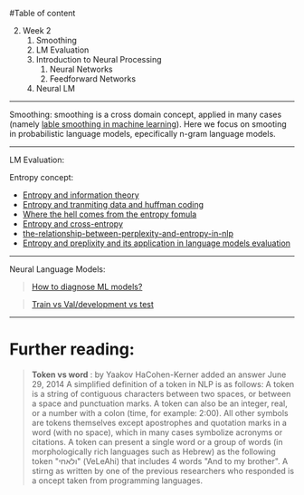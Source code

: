#Table of content

2. Week 2
    1. Smoothing
    2. LM Evaluation
    3. Introduction to Neural Processing
        1. Neural Networks
        2. Feedforward Networks
    4. Neural LM

---------
Smoothing: smoothing is a cross domain concept, applied in many cases (namely [lable smoothing in machine learning](https://www.linkedin.com/pulse/label-smoothing-solving-overfitting-overconfidence-code-sobh-phd)). Here we focus on smooting in probabilistic language models, epecifically n-gram language models.


--------
LM Evaluation:

Entropy concept:

+ [Entropy and information theory](https://www.youtube.com/watch?v=_PG-jJKB_do)
+ [Entropy and tranmiting data and huffman coding](https://www.youtube.com/watch?v=M5c_RFKVkko)
+ [Where the hell comes from the entropy fomula](https://www.youtube.com/watch?v=YtebGVx-Fxw)
+ [Entropy and cross-entropy](https://www.youtube.com/watch?v=ErfnhcEV1O8)
+ [the-relationship-between-perplexity-and-entropy-in-nlp](https://towardsdatascience.com/the-relationship-between-perplexity-and-entropy-in-nlp-f81888775ccc)
+ [Entropy and preplixity and its application in language models evaluation](https://www.youtube.com/watch?v=NCyCkgMLRiY&t=9s)

----------
Neural Language Models:

> [How to diagnose ML models?](https://machinelearningmastery.com/learning-curves-for-diagnosing-machine-learning-model-performance/) 

> [Train vs Val/development vs test](https://towardsdatascience.com/train-validation-and-test-sets-72cb40cba9e7)
-----------
# Further reading:

> **Token vs word** : by Yaakov HaCohen-Kerner added an answer June 29, 2014
A simplified definition of a token in NLP is as follows: A token is a string of contiguous characters between two spaces, or between a space and punctuation marks. A token can also be an integer, real, or a number with a colon (time, for example: 2:00). All other symbols are tokens themselves except apostrophes and quotation marks in a word (with no space), which in many cases symbolize acronyms or citations. A token can present a single word or a group of words (in morphologically rich languages such as Hebrew) as the following token "ולאחי" (VeLeAhi) that includes 4 words "And to my brother".
A stirng as written by one of the previous researchers who responded
is a oncept taken from programming languages.
